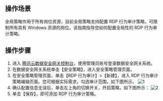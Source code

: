 ## 操作场景
全局策略作用于所有岗位资源，目前全局策略支持配置 RDP 行为审计策略，可限制所有具有 Windows 资源的岗位。该指南指导您如何配置全局性的 RDP 行为审计策略。

## 操作步骤

1. 进入 [腾讯云数据安全网关控制台](https://console.cloud.tencent.com/dasb)，使用管理员账号登录数据安全网关系统。
2. 在数据安全网关系统单击【安全策略】，进入安全策略管理页面。
3. 在安全策略管理页面，单击【RDP 行为审计】>【新建】，进入 RDP 行为审计策略编辑页面。您可根据实际需求，勾选审计范围，如下图所示。
![1](https://main.qcloudimg.com/raw/855dd5ed912d7ed7963e90f177085dca.png)
4. 确认配置信息无误后，单击左上角的切换开关，开启策略，如下图所示：
![2](https://main.qcloudimg.com/raw/3db12755b3e3bf3e33cea4a336afc274.png)
5. 单击【保存】，即可添加 RDP 行为审计策略。

